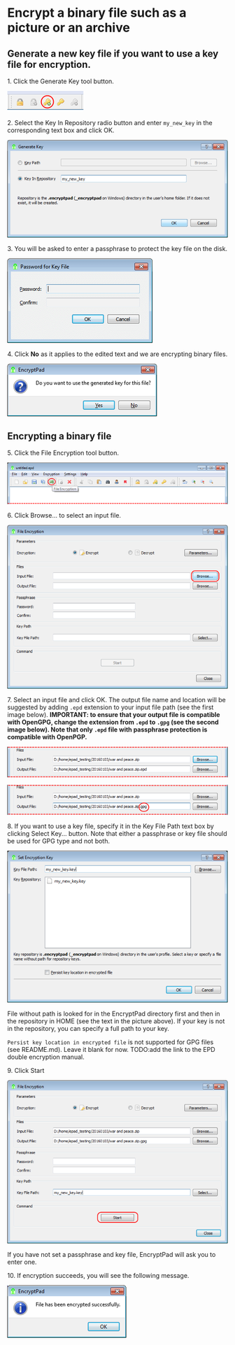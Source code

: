 # Encrypt a binary file such as a picture or an archive

## Generate a new key file if you want to use a key file for encryption.

1\. Click the Generate Key tool button.

![Generate Key tool button](images/generate_key_tool_button.png)

2\. Select the Key In Repository radio button and enter `my_new_key` in the corresponding text box and click OK.

![Generate Key dialogue](images/generate_key_dialog.png)

3\. You will be asked to enter a passphrase to protect the key file on the disk.

![Key File passphrase](images/set_passphrase_for_key.png)

4\. Click **No** as it applies to the edited text and we are encrypting binary files.

![Use new key dialogue](images/use_new_key_dialog.png)

## Encrypting a binary file

5\. Click the File Encryption tool button.

![File Encryption tool button](images/file_encryption_tool_button.png)

6\. Click Browse... to select an input file.

![Browse for input file](images/select_input_file.png) 

7\. Select an input file and click OK. The output file name and location will be suggested by adding `.epd` extension to your input file path (see the first image below). **IMPORTANT: to ensure that your output file is compatible with OpenGPG, change the extension from `.epd` to `.gpg` (see the second image below). Note that only `.epd` file with passphrase protection is compatible with OpenPGP.**

![Suggested output file name](images/input_file_selected.png)

![Renamed to gpg](images/renamed_to_gpg.png)

8\. If you want to use a key file, specify it in the Key File Path text box by clicking Select Key... button. Note that either a passphrase or key file should be used for GPG type and not both.

![Set Key dialogue](images/set_key_dialog.png)

File without path is looked for in the EncryptPad directory first and then in the repository in HOME (see the text in the picture above). If your key is not in the repository, you can specify a full path to your key. 

`Persist key location in encrypted file` is not supported for GPG files (see README.md). Leave it blank for now. TODO:add the link to the EPD double encryption manual.

9\. Click Start

![Start button](images/start_button.png)

If you have not set a passphrase and key file, EncryptPad will ask you to enter one.

10\. If encryption succeeds, you will see the following message.

![Encryption success](images/encryption_success.png)